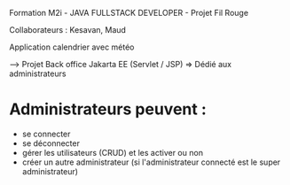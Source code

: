 Formation M2i - JAVA FULLSTACK DEVELOPER - Projet Fil Rouge 

Collaborateurs : Kesavan, Maud


Application calendrier avec météo

--> Projet Back office Jakarta EE (Servlet / JSP) => Dédié aux administrateurs


# Administrateurs peuvent :
- se connecter
- se déconnecter
- gérer les utilisateurs (CRUD) et les activer ou non
- créer un autre administrateur (si l'administrateur connecté est le super administrateur)
